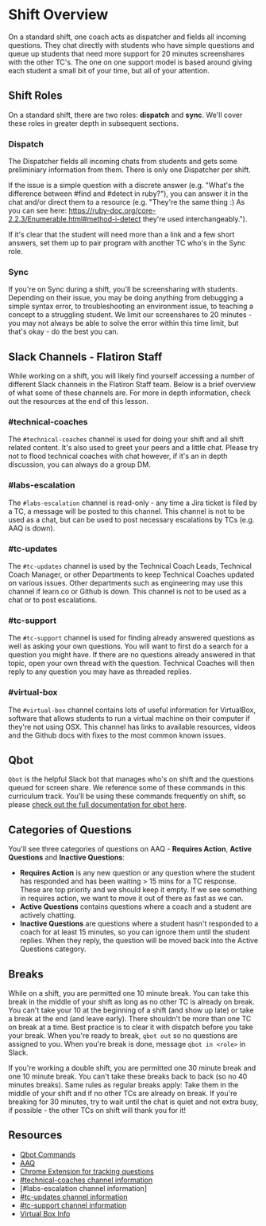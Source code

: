 # Shift Overview 
On a standard shift, one coach acts as dispatcher and fields all incoming questions. They chat directly with students who have simple questions and queue up students that need more support for 20 minutes screenshares with the other TC's. The one on one support model is based around giving each student a small bit of your time, but all of your attention.

## Shift Roles
On a standard shift, there are two roles: **dispatch** and **sync**. We'll cover these roles in greater depth in subsequent sections.

### Dispatch
The Dispatcher fields all incoming chats from students and gets some preliminiary information from them. There is only one Dispatcher per shift. 

If the issue is a simple question with a discrete answer (e.g. "What's the difference between #find and #detect in ruby?"), you can answer it in the chat and/or direct them to a resource (e.g. "They're the same thing :) As you can see here: https://ruby-doc.org/core-2.2.3/Enumerable.html#method-i-detect they're used interchangeably."). 

If it's clear that the student will need more than a link and a few short answers, set them up to pair program with another TC who's in the Sync role. 

### Sync
If you're on Sync during a shift, you'll be screensharing with students. Depending on their issue, you may be doing anything from debugging a simple syntax error, to troubleshooting an environment issue, to teaching a concept to a struggling student. We limit our screenshares to 20 minutes - you may not always be able to solve the error within this time limit, but that's okay - do the best you can.

## Slack Channels - Flatiron Staff
While working on a shift, you will likely find yourself accessing a number of different Slack channels in the Flatiron Staff team. Below is a brief overview of what some of these channels are. For more in depth information, check out the resources at the end of this lesson.

### #technical-coaches
The `#technical-coaches` channel is used for doing your shift and all shift related content. It's also used to greet your peers and a little chat. Please try not to flood technical coaches with chat however, if it's an in depth discussion, you can always do a group DM.

### #labs-escalation
The `#labs-escalation` channel is read-only - any time a Jira ticket is filed by a TC, a message will be posted to this channel. This channel is not to be used as a chat, but can be used to post necessary escalations by TCs (e.g. AAQ is down).

### #tc-updates
The `#tc-updates` channel is used by the Technical Coach Leads, Technical Coach Manager, or other Departments to keep Technical Coaches updated on various issues. Other departments such as engineering may use this channel if learn.co or Github is down. This channel is not to be used as a chat or to post escalations. 

### #tc-support
The `#tc-support` channel is used for finding already answered questions as well as asking your own questions. You will want to first do a search for a question you might have. If there are no questions already answered in that topic, open your own thread with the question. Technical Coaches will then reply to any question you may have as threaded replies.

### #virtual-box
The `#virtual-box` channel contains lots of useful information for VirtualBox, software that allows students to run a virtual machine on their computer if they're not using OSX. This channel has links to available resources, videos and the Github docs with fixes to the most common known issues.

## Qbot
`Qbot` is the helpful Slack bot that manages who's on shift and the questions queued for screen share. We reference some of these commands in this curriculum track. You'll be using these commands frequently on shift, so please [check out the full documentation for qbot here](https://github.com/flatiron-labs/online-ed-ops/blob/master/technical-coach-team/role-technical-coach/lib/qbot.md).

## Categories of Questions
You'll see three categories of questions on AAQ - **Requires Action**, **Active Questions** and **Inactive Questions**:

- **Requires Action** is any new question or any question where the student has responded and has been waiting > 15 mins for a TC response. These are top priority and we should keep it empty. If we see something in requires action, we want to move it out of there as fast as we can.
- **Active Questions** contains questions where a coach and a student are actively chatting.
- **Inactive Questions** are questions where a student hasn't responded to a coach for at least 15 minutes, so you can ignore them until the student replies. When they reply, the question will be moved back into the Active Questions category. 

## Breaks
While on a shift, you are permitted one 10 minute break. You can take this break in the middle of your shift as long as no other TC is already on break. You can't take your 10 at the beginning of a shift (and show up late) or take a break at the end (and leave early). There shouldn't be more than one TC on break at a time. Best practice is to clear it with dispatch before you take your break. When you're ready to break, `qbot out` so no questions are assigned to you. When you're break is done, message `qbot in <role>` in Slack. 

If you're working a double shift, you are permitted one 30 minute break and one 10 minute break. You can't take these breaks back to back (so no 40 minutes breaks). Same rules as regular breaks apply: Take them in the middle of your shift and if no other TCs are already on break. If you're breaking for 30 minutes, try to wait until the chat is quiet and not extra busy, if possible - the other TCs on shift will thank you for it!


## Resources
* [Qbot Commands](https://github.com/flatiron-labs/online-ed-ops/blob/master/technical-coach-team/role-technical-coach/lib/qbot.md) 
* [AAQ](https://learn.co/expert-chat)
* [Chrome Extension for tracking questions](https://chrome.google.com/webstore/detail/le3/hjjhpafjpkkjbdchnaeikofponobhngc)
* [#technical-coaches channel information](https://github.com/flatiron-labs/technical-coach-resources/blob/master/tc_channels/technical_coaches_channel.md)
* [#labs-escalation channel information]
* [#tc-updates channel information](https://github.com/flatiron-labs/technical-coach-resources/blob/master/tc_channels/technical_updates_channel.md)
* [#tc-support channel information](https://github.com/flatiron-labs/technical-coach-resources/blob/master/tc_channels/technical_support_channel.md)
* [Virtual Box Info](https://github.com/flatiron-labs/technical-coach-resources/blob/master/virtual-box-setup-errors-and-resources.md)
